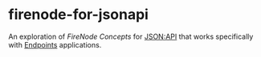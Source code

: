 firenode-for-jsonapi
====================

An exploration of *FireNode Concepts* for [JSON:API](http://jsonapi.org/) that works specifically with [Endpoints](http://endpointsjs.com/) applications.


